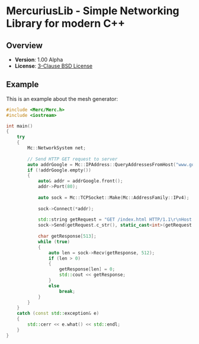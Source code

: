 MercuriusLib - Simple Networking Library for modern C++
=======================================================

Overview
--------

- **Version**: 1.00 Alpha
- **License**: [3-Clause BSD License](https://github.com/LukasBanana/MercuriusLib/blob/master/LICENSE.txt)


Example
-------

This is an example about the mesh generator:
```cpp
#include <Merc/Merc.h>
#include <iostream>

int main()
{
    try
    {
        Mc::NetworkSystem net;
        
        // Send HTTP GET request to server
        auto addrGoogle = Mc::IPAddress::QueryAddressesFromHost("www.google.com");
        if (!addrGoogle.empty())
        {
            auto& addr = addrGoogle.front();
            addr->Port(80);
            
            auto sock = Mc::TCPSocket::Make(Mc::AddressFamily::IPv4);
            
            sock->Connect(*addr);
            
            std::string getRequest = "GET /index.html HTTP/1.1\r\nHost: www.google.com\r\n\r\n";
            sock->Send(getRequest.c_str(), static_cast<int>(getRequest.size() + 1));
            
            char getResponse[513];
            while (true)
            {
                auto len = sock->Recv(getResponse, 512);
                if (len > 0)
                {
                    getResponse[len] = 0;
                    std::cout << getResponse;
                }
                else
                    break;
            }
        }
	}
	catch (const std::exception& e)
	{
		std::cerr << e.what() << std::endl;
	}
}
```



